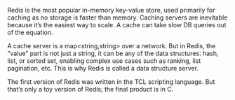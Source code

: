 Redis is the most popular in-memory key-value store, used primarily for caching as no storage is faster than memory. Caching servers are inevitable because it’s the easiest way to scale. A cache can take slow DB queries out of the equation.

A cache server is a map<string,string> over a network. But in Redis, the “value” part is not just a string, it can be any of the data structures: hash, list, or sorted set, enabling complex use cases such as ranking, list pagination, etc. This is why Redis is called a data structure server.

The first version of Redis was written in the TCL scripting language. But that’s only a toy version of Redis; the final product is in C.
